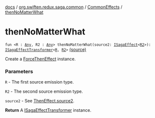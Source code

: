[docs](../../index.md) / [org.swiften.redux.saga.common](../index.md) / [CommonEffects](index.md) / [thenNoMatterWhat](./then-no-matter-what.md)

# thenNoMatterWhat

`fun <R : `[`Any`](https://kotlinlang.org/api/latest/jvm/stdlib/kotlin/-any/index.html)`, R2 : `[`Any`](https://kotlinlang.org/api/latest/jvm/stdlib/kotlin/-any/index.html)`> thenNoMatterWhat(source2: `[`ISagaEffect`](../-i-saga-effect.md)`<`[`R2`](then-no-matter-what.md#R2)`>): `[`ISagaEffectTransformer`](../-i-saga-effect-transformer.md)`<`[`R`](then-no-matter-what.md#R)`, `[`R2`](then-no-matter-what.md#R2)`>` [(source)](https://github.com/protoman92/KotlinRedux/tree/master/common/common-saga/src/main/kotlin/org/swiften/redux/saga/common/CommonEffects.kt#L186)

Create a [ForceThenEffect](../-force-then-effect/index.md) instance.

### Parameters

`R` - The first source emission type.

`R2` - The second source emission type.

`source2` - See [ThenEffect.source2](../-then-effect/source2.md).

**Return**
A [ISagaEffectTransformer](../-i-saga-effect-transformer.md) instance.

